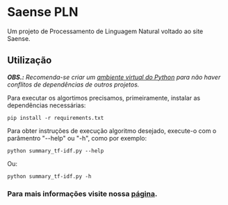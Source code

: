 # Saense PLN
Um projeto de Processamento de Linguagem Natural voltado ao site Saense. 

## Utilização
***OBS.:** Recomenda-se criar um [ambiente virtual do Python](https://docs.python.org/3/tutorial/venv.html) para não haver conflitos de dependências de outros projetos.*

Para executar os algortimos precisamos, primeiramente, instalar as dependências necessárias:

```shell
pip install -r requirements.txt
```

Para obter instruções de execução algoritmo desejado, execute-o com o parâmentro "--help" ou "-h", como por exemplo:  

```shell
python summary_tf-idf.py --help
``` 
Ou:

```shell
python summary_tf-idf.py -h
```

### Para mais informações visite nossa [página](https://0xdferraz.github.io/Saense-PLN/).
